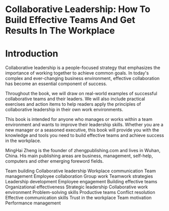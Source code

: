 # Collaborative Leadership: How To Build Effective Teams And Get Results In The Workplace

# Introduction

Collaborative leadership is a people-focused strategy that emphasizes the importance of working together to achieve common goals. In today's complex and ever-changing business environment, effective collaboration has become an essential component of success.

Throughout the book, we will draw on real-world examples of successful collaborative teams and their leaders. We will also include practical exercises and action items to help readers apply the principles of collaborative leadership in their own work environments.

This book is intended for anyone who manages or works within a team environment and wants to improve their leadership skills. Whether you are a new manager or a seasoned executive, this book will provide you with the knowledge and tools you need to build effective teams and achieve success in the workplace.

MingHai Zheng is the founder of zhengpublishing.com and lives in Wuhan, China. His main publishing areas are business, management, self-help, computers and other emerging foreword fields.

Team building
Collaborative leadership
Workplace communication
Team management
Employee collaboration
Group work
Teamwork strategies
Leadership development
Employee engagement
Building effective teams
Organizational effectiveness
Strategic leadership
Collaborative work environment
Problem-solving skills
Productive teams
Conflict resolution
Effective communication skills
Trust in the workplace
Team motivation
Performance management
